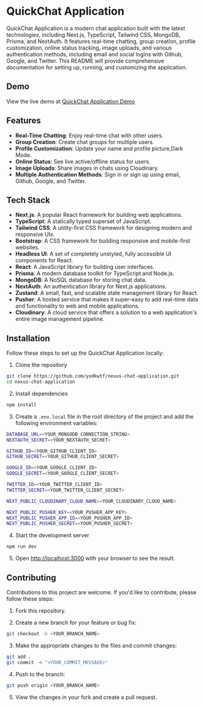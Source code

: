 # QuickChat Application

QuickChat Application is a modern chat application built with the latest technologies, including Next.js, TypeScript, Tailwind CSS, MongoDB, Prisma, and NextAuth. It features real-time chatting, group creation, profile customization, online status tracking, image uploads, and various authentication methods, including email and social logins with Github, Google, and Twitter. This README will provide comprehensive documentation for setting up, running, and customizing the application.

## Demo

View the live demo at [QuickChat Application Demo](https://quickchat-app-iota.vercel.app/)

## Features

- **Real-Time Chatting**: Enjoy real-time chat with other users.
- **Group Creation**: Create chat groups for multiple users.
- **Profile Customization**: Update your name and profile picture,Dark Mode.
- **Online Status**: See live active/offline status for users.
- **Image Uploads**: Share images in chats using Cloudinary.
- **Multiple Authentication Methods**: Sign in or sign up using email, Github, Google, and Twitter.

## Tech Stack

- **Next.js**: A popular React framework for building web applications.
- **TypeScript**: A statically typed superset of JavaScript.
- **Tailwind CSS**: A utility-first CSS framework for designing modern and responsive UIs.
- **Bootstrap**: A CSS framework for building responsive and mobile-first websites.
- **Headless UI**: A set of completely unstyled, fully accessible UI components for React.
- **React**: A JavaScript library for building user interfaces.
- **Prisma**: A modern database toolkit for TypeScript and Node.js.
- **MongoDB**: A NoSQL database for storing chat data.
- **NextAuth**: An authentication library for Next.js applications.
- **Zustand**: A small, fast, and scalable state management library for React.
- **Pusher**: A hosted service that makes it super-easy to add real-time data and functionality to web and mobile applications.
- **Cloudinary**: A cloud service that offers a solution to a web application's entire image management pipeline.

## Installation

Follow these steps to set up the QuickChat Application locally:

1. Clone the repository

```bash
git clone https://github.com/yodkwtf/nexus-chat-application.git
cd nexus-chat-application
```

2. Install dependencies

```bash
npm install
```

3. Create a `.env.local` file in the root directory of the project and add the following environment variables:

```bash
DATABASE_URL=<YOUR_MONGODB_CONNECTION_STRING>
NEXTAUTH_SECRET=<YOUR_NEXTAUTH_SECRET>

GITHUB_ID=<YOUR_GITHUB_CLIENT_ID>
GITHUB_SECRET=<YOUR_GITHUB_CLIENT_SECRET>

GOOGLE_ID=<YOUR_GOOGLE_CLIENT_ID>
GOOGLE_SECRET=<YOUR_GOOGLE_CLIENT_SECRET>

TWITTER_ID=<YOUR_TWITTER_CLIENT_ID>
TWITTER_SECRET=<YOUR_TWITTER_CLIENT_SECRET>

NEXT_PUBLIC_CLOUDINARY_CLOUD_NAME=<YOUR_CLOUDINARY_CLOUD_NAME>

NEXT_PUBLIC_PUSHER_KEY=<YOUR_PUSHER_APP_KEY>
NEXT_PUBLIC_PUSHER_APP_ID=<YOUR_PUSHER_APP_ID>
NEXT_PUBLIC_PUSHER_SECRET=<YOUR_PUSHER_SECRET>
```

4. Start the development server

```bash
npm run dev
```

5. Open [http://localhost:3000](http://localhost:3000) with your browser to see the result.

## Contributing

Contributions to this project are welcome. If you'd like to contribute, please follow these steps:

1. Fork this repository.

2. Create a new branch for your feature or bug fix:

```bash
git checkout -b <YOUR_BRANCH_NAME>
```

3. Make the appropriate changes to the files and commit changes:

```bash
git add .
git commit -m "<YOUR_COMMIT_MESSAGE>"
```

4. Push to the branch:

```bash
git push origin <YOUR_BRANCH_NAME>
```

5. View the changes in your fork and create a pull request.

